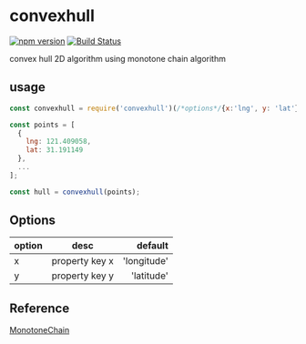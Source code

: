 # convexhull
[![npm version](https://badge.fury.io/js/convexhull.svg)](https://badge.fury.io/js/convexhull)
[![Build Status](https://travis-ci.org/eatgrass/convexhull.svg?branch=master)](https://travis-ci.org/eatgrass/convexhull)

convex hull 2D algorithm using monotone chain algorithm

## usage

```javascript
const convexhull = require('convexhull')(/*options*/{x:'lng', y: 'lat'});

const points = [
  {
    lng: 121.409058,
    lat: 31.191149
  },
  ...
];

const hull = convexhull(points);
```

## Options

| option        | desc           | default     |
| ------------- |:--------------:| -----------:|
| x             | property key x | 'longitude' |
| y             | property key y | 'latitude'  |

## Reference
[MonotoneChain](http://geomalgorithms.com/a10-_hull-1.html#Monotone%20Chain)
